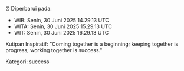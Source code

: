 ⏰ Diperbarui pada:
- WIB: Senin, 30 Juni 2025 14.29.13 UTC
- WITA: Senin, 30 Juni 2025 15.29.13 UTC
- WIT: Senin, 30 Juni 2025 16.29.13 UTC

Kutipan Inspiratif:
"Coming together is a beginning; keeping together is progress; working together is success."


Kategori: success

